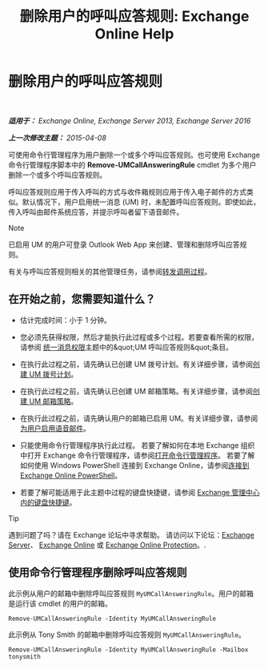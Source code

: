 ﻿---
title: '删除用户的呼叫应答规则: Exchange Online Help'
TOCTitle: 删除用户的呼叫应答规则
ms:assetid: 1da3c5bc-7227-4b37-96f6-67ceefc084d5
ms:mtpsurl: https://technet.microsoft.com/zh-cn/library/JJ898497(v=EXCHG.150)
ms:contentKeyID: 51408203
ms.date: 05/23/2018
mtps_version: v=EXCHG.150
ms.translationtype: MT
---

# 删除用户的呼叫应答规则

 

_**适用于：** Exchange Online, Exchange Server 2013, Exchange Server 2016_

_**上一次修改主题：** 2015-04-08_

可使用命令行管理程序为用户删除一个或多个呼叫应答规则。也可使用 Exchange 命令行管理程序脚本中的 **Remove-UMCallAnsweringRule** cmdlet 为多个用户删除一个或多个呼叫应答规则。

呼叫应答规则应用于传入呼叫的方式与收件箱规则应用于传入电子邮件的方式类似。默认情况下，用户启用统一消息 (UM) 时，未配置呼叫应答规则。即使如此，传入呼叫由邮件系统应答，并提示呼叫者留下语音邮件。

> [!NOTE]  
> 已启用 UM 的用户可登录 Outlook Web App 来创建、管理和删除呼叫应答规则。


有关与呼叫应答规则相关的其他管理任务，请参阅[转发调用过程](forwarding-calls-procedures-exchange-2013-help.md)。

## 在开始之前，您需要知道什么？

  - 估计完成时间：小于 1 分钟。

  - 您必须先获得权限，然后才能执行此过程或多个过程。若要查看所需的权限，请参阅 [统一消息权限](unified-messaging-permissions-exchange-2013-help.md)主题中的\&quot;UM 呼叫应答规则\&quot;条目。

  - 在执行此过程之前，请先确认已创建 UM 拨号计划。有关详细步骤，请参阅[创建 UM 拨号计划](create-a-um-dial-plan-exchange-2013-help.md)。

  - 在执行此过程之前，请先确认已创建 UM 邮箱策略。有关详细步骤，请参阅[创建 UM 邮箱策略](create-a-um-mailbox-policy-exchange-2013-help.md)。

  - 在执行此过程之前，请先确认用户的邮箱已启用 UM。有关详细步骤，请参阅[为用户启用语音邮件](enable-a-user-for-voice-mail-exchange-2013-help.md)。

  - 只能使用命令行管理程序执行此过程。 若要了解如何在本地 Exchange 组织中打开 Exchange 命令行管理程序，请参阅[打开命令行管理程序](https://technet.microsoft.com/zh-cn/library/dd638134\(v=exchg.150\))。 若要了解如何使用 Windows PowerShell 连接到 Exchange Online，请参阅[连接到 Exchange Online PowerShell](https://go.microsoft.com/fwlink/p/?linkid=396554)。

  - 若要了解可能适用于此主题中过程的键盘快捷键，请参阅 [Exchange 管理中心内的键盘快捷键](keyboard-shortcuts-in-the-exchange-admin-center-exchange-online-protection-help.md)。

> [!TIP]  
> 遇到问题了吗？请在 Exchange 论坛中寻求帮助。 请访问以下论坛：<a href="https://go.microsoft.com/fwlink/p/?linkid=60612">Exchange Server</a>、 <a href="https://go.microsoft.com/fwlink/p/?linkid=267542">Exchange Online</a> 或 <a href="https://go.microsoft.com/fwlink/p/?linkid=285351">Exchange Online Protection</a>。.


## 使用命令行管理程序删除呼叫应答规则

此示例从用户的邮箱中删除呼叫应答规则 `MyUMCallAnsweringRule`。用户的邮箱是运行该 cmdlet 的用户的邮箱。

    Remove-UMCallAnsweringRule -Identity MyUMCallAnsweringRule

此示例从 Tony Smith 的邮箱中删除呼叫应答规则 `MyUMCallAnsweringRule`。

    Remove-UMCallAnsweringRule -Identity MyUMCallAnsweringRule -Mailbox tonysmith

